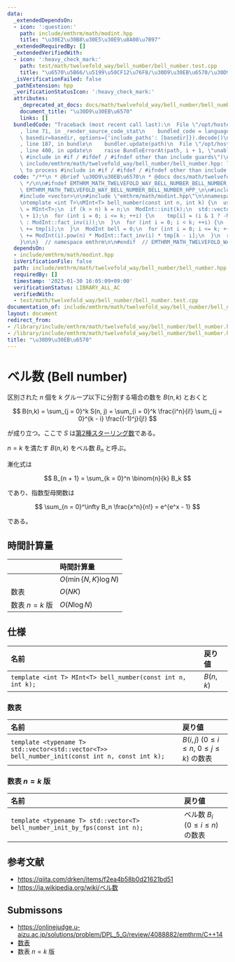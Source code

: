 ```yaml
---
data:
  _extendedDependsOn:
  - icon: ':question:'
    path: include/emthrm/math/modint.hpp
    title: "\u30E2\u30B8\u30E5\u30E9\u8A08\u7B97"
  _extendedRequiredBy: []
  _extendedVerifiedWith:
  - icon: ':heavy_check_mark:'
    path: test/math/twelvefold_way/bell_number/bell_number.test.cpp
    title: "\u6570\u5B66/\u5199\u50CF12\u76F8/\u30D9\u30EB\u6570/\u30D9\u30EB\u6570"
  _isVerificationFailed: false
  _pathExtension: hpp
  _verificationStatusIcon: ':heavy_check_mark:'
  attributes:
    _deprecated_at_docs: docs/math/twelvefold_way/bell_number/bell_number.md
    document_title: "\u30D9\u30EB\u6570"
    links: []
  bundledCode: "Traceback (most recent call last):\n  File \"/opt/hostedtoolcache/Python/3.9.16/x64/lib/python3.9/site-packages/onlinejudge_verify/documentation/build.py\"\
    , line 71, in _render_source_code_stat\n    bundled_code = language.bundle(stat.path,\
    \ basedir=basedir, options={'include_paths': [basedir]}).decode()\n  File \"/opt/hostedtoolcache/Python/3.9.16/x64/lib/python3.9/site-packages/onlinejudge_verify/languages/cplusplus.py\"\
    , line 187, in bundle\n    bundler.update(path)\n  File \"/opt/hostedtoolcache/Python/3.9.16/x64/lib/python3.9/site-packages/onlinejudge_verify/languages/cplusplus_bundle.py\"\
    , line 400, in update\n    raise BundleErrorAt(path, i + 1, \"unable to process\
    \ #include in #if / #ifdef / #ifndef other than include guards\")\nonlinejudge_verify.languages.cplusplus_bundle.BundleErrorAt:\
    \ include/emthrm/math/twelvefold_way/bell_number/bell_number.hpp: line 12: unable\
    \ to process #include in #if / #ifdef / #ifndef other than include guards\n"
  code: "/**\n * @brief \u30D9\u30EB\u6570\n * @docs docs/math/twelvefold_way/bell_number/bell_number.md\n\
    \ */\n\n#ifndef EMTHRM_MATH_TWELVEFOLD_WAY_BELL_NUMBER_BELL_NUMBER_HPP_\n#define\
    \ EMTHRM_MATH_TWELVEFOLD_WAY_BELL_NUMBER_BELL_NUMBER_HPP_\n\n#include <cassert>\n\
    #include <vector>\n\n#include \"emthrm/math/modint.hpp\"\n\nnamespace emthrm {\n\
    \ntemplate <int T>\nMInt<T> bell_number(const int n, int k) {\n  using ModInt\
    \ = MInt<T>;\n  if (k > n) k = n;\n  ModInt::init(k);\n  std::vector<ModInt> tmp(k\
    \ + 1);\n  for (int i = 0; i <= k; ++i) {\n    tmp[i] = (i & 1 ? -ModInt::fact_inv(i)\
    \ : ModInt::fact_inv(i));\n  }\n  for (int i = 0; i < k; ++i) {\n    tmp[i + 1]\
    \ += tmp[i];\n  }\n  ModInt bell = 0;\n  for (int i = 0; i <= k; ++i) {\n    bell\
    \ += ModInt(i).pow(n) * ModInt::fact_inv(i) * tmp[k - i];\n  }\n  return bell;\n\
    }\n\n}  // namespace emthrm\n\n#endif  // EMTHRM_MATH_TWELVEFOLD_WAY_BELL_NUMBER_BELL_NUMBER_HPP_\n"
  dependsOn:
  - include/emthrm/math/modint.hpp
  isVerificationFile: false
  path: include/emthrm/math/twelvefold_way/bell_number/bell_number.hpp
  requiredBy: []
  timestamp: '2023-01-30 16:05:09+09:00'
  verificationStatus: LIBRARY_ALL_AC
  verifiedWith:
  - test/math/twelvefold_way/bell_number/bell_number.test.cpp
documentation_of: include/emthrm/math/twelvefold_way/bell_number/bell_number.hpp
layout: document
redirect_from:
- /library/include/emthrm/math/twelvefold_way/bell_number/bell_number.hpp
- /library/include/emthrm/math/twelvefold_way/bell_number/bell_number.hpp.html
title: "\u30D9\u30EB\u6570"
---
```

# ベル数 (Bell number)

区別された $n$ 個を $k$ グループ以下に分割する場合の数を $B(n, k)$ とおくと

$$
  B(n,k) = \sum_{j = 0}^k S(n, j) = \sum_{i = 0}^k \frac{i^n}{i!} \sum_{j = 0}^{k - i} \frac{(-1)^j}{j!}
$$

が成り立つ。ここで $S$ は[第2種スターリング数](../stirling_number/stirling_number.md)である。

$n = k$ を満たす $B(n, k)$ をベル数 $B_n$ と呼ぶ。

漸化式は

$$
  B_{n + 1} = \sum_{k = 0}^n \binom{n}{k} B_k
$$

であり、指数型母関数は

$$
  \sum_{n = 0}^\infty B_n \frac{x^n}{n!} = e^{e^x - 1}
$$

である。


## 時間計算量

||時間計算量|
|:--|:--|
||$O(\min \lbrace N, K \rbrace \log{N})$|
|数表|$O(NK)$|
|数表 $n = k$ 版|$O(N\log{N})$|


## 仕様

|名前|戻り値|
|:--|:--|
|`template <int T> MInt<T> bell_number(const int n, int k);`|$B(n, k)$|


### 数表

|名前|戻り値|
|:--|:--|
|`template <typename T> std::vector<std::vector<T>> bell_number_init(const int n, const int k);`|$B(i, j)$ ($0 \leq i \leq n,\ 0 \leq j \leq k$) の数表|


### 数表 $n = k$ 版

|名前|戻り値|
|:--|:--|
|`template <typename T> std::vector<T> bell_number_init_by_fps(const int n);`|ベル数 $B_i$ ($0 \leq i \leq n$) の数表|


## 参考文献

- https://qiita.com/drken/items/f2ea4b58b0d21621bd51
- https://ja.wikipedia.org/wiki/ベル数


## Submissons

- https://onlinejudge.u-aizu.ac.jp/solutions/problem/DPL_5_G/review/4088882/emthrm/C++14
- [数表](https://onlinejudge.u-aizu.ac.jp/solutions/problem/DPL_5_G/review/4088892/emthrm/C++14)
- 数表 $n = k$ 版

